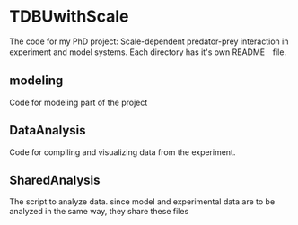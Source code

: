# TDBUwithScale
The code for my PhD project: Scale-dependent predator-prey interaction in experiment and model systems.
Each directory has it's own README　file.

## modeling
Code for modeling part of the project

## DataAnalysis
Code for compiling and visualizing data from the experiment.

## SharedAnalysis
The script to analyze data. since model and experimental data are to be analyzed in the same way, they share these files
